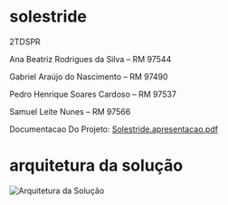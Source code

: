 # solestride

2TDSPR

Ana Beatriz Rodrigues da Silva – RM 97544 

Gabriel Araújo do Nascimento – RM 97490 

Pedro Henrique Soares Cardoso – RM 97537 

Samuel Leite Nunes – RM 97566

Documentacao Do Projeto: [Solestride.apresentacao.pdf](https://github.com/pedro2398/Solestride_MVC_EntityFrameWork/files/14910890/Solestride.apresentacao.pdf)

# arquitetura da solução

![Arquitetura da Solução](https://github.com/pedro2398/solestrideAPI/assets/103459126/7e7e5df4-ce18-4cb3-8ad2-1d33be3b59ca)
